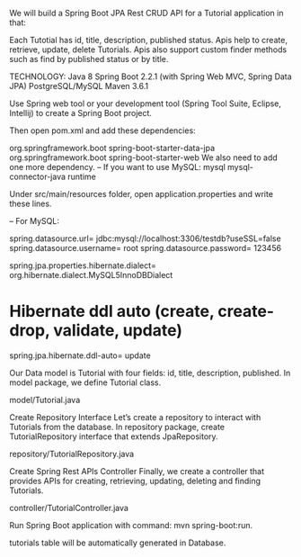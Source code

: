 We will build a Spring Boot JPA Rest CRUD API for a Tutorial application in that:

Each Tutotial has id, title, description, published status.
Apis help to create, retrieve, update, delete Tutorials.
Apis also support custom finder methods such as find by published status or by title.

TECHNOLOGY:
Java 8
Spring Boot 2.2.1 (with Spring Web MVC, Spring Data JPA)
PostgreSQL/MySQL
Maven 3.6.1

Use Spring web tool or your development tool (Spring Tool Suite, Eclipse, Intellij) to create a Spring Boot project.

Then open pom.xml and add these dependencies:

<dependency>
	<groupId>org.springframework.boot</groupId>
	<artifactId>spring-boot-starter-data-jpa</artifactId>
</dependency>

<dependency>
	<groupId>org.springframework.boot</groupId>
	<artifactId>spring-boot-starter-web</artifactId>
</dependency>
We also need to add one more dependency.
– If you want to use MySQL:
<dependency>
	<groupId>mysql</groupId>
	<artifactId>mysql-connector-java</artifactId>
	<scope>runtime</scope>
</dependency>


Under src/main/resources folder, open application.properties and write these lines.

– For MySQL:

spring.datasource.url= jdbc:mysql://localhost:3306/testdb?useSSL=false
spring.datasource.username= root
spring.datasource.password= 123456

spring.jpa.properties.hibernate.dialect= org.hibernate.dialect.MySQL5InnoDBDialect

# Hibernate ddl auto (create, create-drop, validate, update)
spring.jpa.hibernate.ddl-auto= update


Our Data model is Tutorial with four fields: id, title, description, published.
In model package, we define Tutorial class.

model/Tutorial.java


Create Repository Interface
Let’s create a repository to interact with Tutorials from the database.
In repository package, create TutorialRepository interface that extends JpaRepository.

repository/TutorialRepository.java


Create Spring Rest APIs Controller
Finally, we create a controller that provides APIs for creating, retrieving, updating, deleting and finding Tutorials.

controller/TutorialController.java

Run Spring Boot application with command: mvn spring-boot:run.

tutorials table will be automatically generated in Database.
